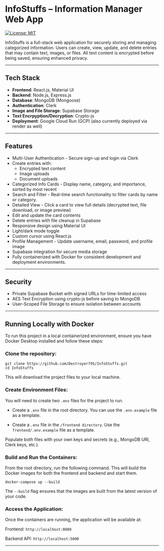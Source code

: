 # InfoStuffs – Information Manager Web App
[![License: MIT](https://img.shields.io/badge/License-MIT-yellow.svg)](https://opensource.org/licenses/MIT)

InfoStuffs is a full-stack web application for securely storing and managing categorized information. Users can create, view, update, and delete entries that may contain text, images, or files. All text content is encrypted before being saved, ensuring enhanced privacy.

---

## Tech Stack

- **Frontend**: React.js, Material UI
- **Backend**: Node.js, Express.js
- **Database**: MongoDB (Mongoose)
- **Authentication**: Clerk
- **Image and File Storage**: Supabase Storage
- **Text Encrpyption/Decryption**: Crypto-js
- **Deployment**: Google Cloud Run (GCP) (also currently deployed via render as well)

---

## Features

- Multi-User Authentication - Secure sign-up and login via Clerk
- Create entries with:
  - Encrypted text content
  - Image uploads
  - Document uploads
- Categorized Info Cards - Display name, category, and importance, sorted by most recent
- Search and Filter - Real-time search functionality to filter cards by name or category.
- Detailed View - Click a card to view full details (decrypted text, file download, or image preview)
- Edit and update the card contents
- Delete entries with file cleanup in Supabase
- Responsive design using Material UI
- Light/dark mode toggle
- Custom cursor using React.js
- Profile Management - Update username, email, password, and profile image
- Supabase integration for secure media storage
- Fully containerized with Docker for consistent development and deployment environments.

---

## Security
- Private Supabase Bucket with signed URLs for time-limited access
- AES Text Encryption using crypto-js before saving to MongoDB
- User-Scoped File Storage to ensure isolation between accounts

---
## Running Locally with Docker
To run this project in a local containerized environment, ensure you have Docker Desktop installed and follow these steps:

### Clone the repository:
```
git clone https://github.com/Destroyer795/InfoStuffs.git
cd InfoStuffs
```
This will download the project files to your local machine.

### Create Environment Files:
You will need to create two `.env` files for the project to run.

- Create a `.env` file in the root directory. You can use the `.env.example` file as a template.

- Create a `.env` file in the `/frontend directory`. Use the `frontend/.env.example` file as a template.

Populate both files with your own keys and secrets (e.g., MongoDB URI, Clerk keys, etc.).

### Build and Run the Containers:
From the root directory, run the following command. This will build the Docker images for both the frontend and backend and start them.

```
docker-compose up --build
```
The `--build` flag ensures that the images are built from the latest version of your code.

### Access the Application:
Once the containers are running, the application will be available at:

Frontend: `http://localhost:8080`

Backend API: `http://localhost:5000`

---
